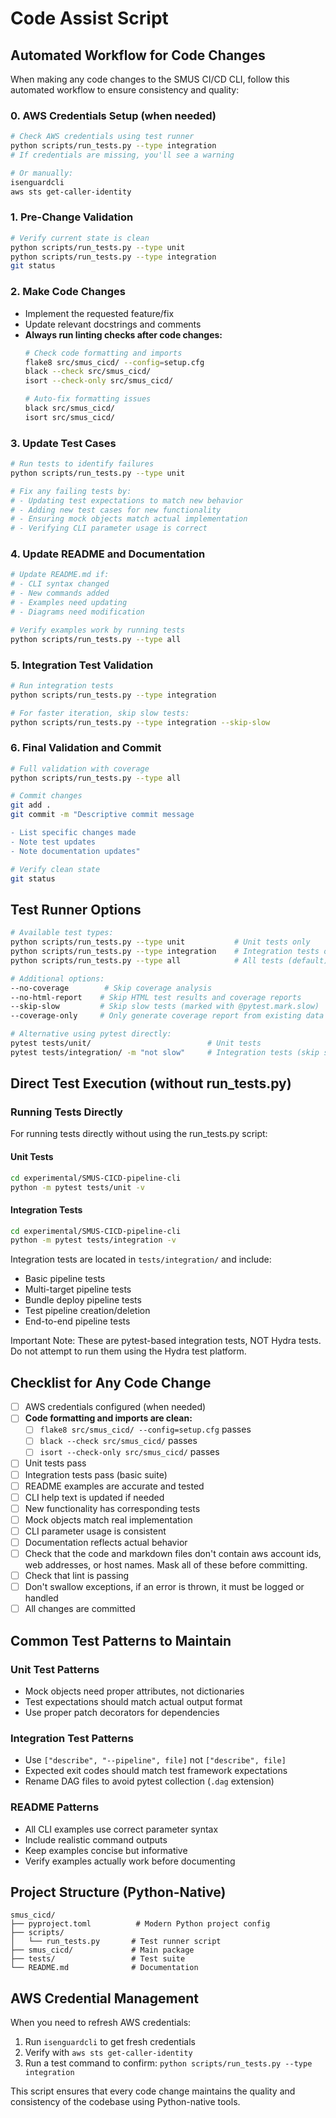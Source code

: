 # Code Assist Script

## Automated Workflow for Code Changes

When making any code changes to the SMUS CI/CD CLI, follow this automated workflow to ensure consistency and quality:

### 0. AWS Credentials Setup (when needed)
```bash
# Check AWS credentials using test runner
python scripts/run_tests.py --type integration
# If credentials are missing, you'll see a warning

# Or manually:
isenguardcli
aws sts get-caller-identity
```

### 1. Pre-Change Validation
```bash
# Verify current state is clean
python scripts/run_tests.py --type unit
python scripts/run_tests.py --type integration
git status
```

### 2. Make Code Changes
- Implement the requested feature/fix
- Update relevant docstrings and comments
- **Always run linting checks after code changes:**
  ```bash
  # Check code formatting and imports
  flake8 src/smus_cicd/ --config=setup.cfg
  black --check src/smus_cicd/
  isort --check-only src/smus_cicd/
  
  # Auto-fix formatting issues
  black src/smus_cicd/
  isort src/smus_cicd/
  ```

### 3. Update Test Cases
```bash
# Run tests to identify failures
python scripts/run_tests.py --type unit

# Fix any failing tests by:
# - Updating test expectations to match new behavior
# - Adding new test cases for new functionality
# - Ensuring mock objects match actual implementation
# - Verifying CLI parameter usage is correct
```

### 4. Update README and Documentation
```bash
# Update README.md if:
# - CLI syntax changed
# - New commands added
# - Examples need updating
# - Diagrams need modification

# Verify examples work by running tests
python scripts/run_tests.py --type all
```

### 5. Integration Test Validation
```bash
# Run integration tests
python scripts/run_tests.py --type integration

# For faster iteration, skip slow tests:
python scripts/run_tests.py --type integration --skip-slow
```

### 6. Final Validation and Commit
```bash
# Full validation with coverage
python scripts/run_tests.py --type all

# Commit changes
git add .
git commit -m "Descriptive commit message

- List specific changes made
- Note test updates
- Note documentation updates"

# Verify clean state
git status
```

## Test Runner Options

```bash
# Available test types:
python scripts/run_tests.py --type unit           # Unit tests only
python scripts/run_tests.py --type integration    # Integration tests only
python scripts/run_tests.py --type all            # All tests (default)

# Additional options:
--no-coverage        # Skip coverage analysis
--no-html-report    # Skip HTML test results and coverage reports
--skip-slow         # Skip slow tests (marked with @pytest.mark.slow)
--coverage-only     # Only generate coverage report from existing data

# Alternative using pytest directly:
pytest tests/unit/                          # Unit tests
pytest tests/integration/ -m "not slow"     # Integration tests (skip slow)
```

## Direct Test Execution (without run_tests.py)

### Running Tests Directly
For running tests directly without using the run_tests.py script:

#### Unit Tests
```bash
cd experimental/SMUS-CICD-pipeline-cli
python -m pytest tests/unit -v
```

#### Integration Tests
```bash
cd experimental/SMUS-CICD-pipeline-cli
python -m pytest tests/integration -v
```

Integration tests are located in `tests/integration/` and include:
- Basic pipeline tests
- Multi-target pipeline tests
- Bundle deploy pipeline tests
- Test pipeline creation/deletion
- End-to-end pipeline tests

Important Note: These are pytest-based integration tests, NOT Hydra tests. Do not attempt to run them using the Hydra test platform.

## Checklist for Any Code Change

- [ ] AWS credentials configured (when needed)
- [ ] **Code formatting and imports are clean:**
  - [ ] `flake8 src/smus_cicd/ --config=setup.cfg` passes
  - [ ] `black --check src/smus_cicd/` passes  
  - [ ] `isort --check-only src/smus_cicd/` passes
- [ ] Unit tests pass
- [ ] Integration tests pass (basic suite)
- [ ] README examples are accurate and tested
- [ ] CLI help text is updated if needed
- [ ] New functionality has corresponding tests
- [ ] Mock objects match real implementation
- [ ] CLI parameter usage is consistent
- [ ] Documentation reflects actual behavior
- [ ] Check that the code and markdown files don't contain aws account ids, web addresses, or host names. Mask all of these before committing.
- [ ] Check that lint is passing
- [ ] Don't swallow exceptions, if an error is thrown, it must be logged or handled
- [ ] All changes are committed

## Common Test Patterns to Maintain

### Unit Test Patterns
- Mock objects need proper attributes, not dictionaries
- Test expectations should match actual output format
- Use proper patch decorators for dependencies

### Integration Test Patterns
- Use `["describe", "--pipeline", file]` not `["describe", file]`
- Expected exit codes should match test framework expectations
- Rename DAG files to avoid pytest collection (`.dag` extension)

### README Patterns
- All CLI examples use correct parameter syntax
- Include realistic command outputs
- Keep examples concise but informative
- Verify examples actually work before documenting

## Project Structure (Python-Native)

```
smus_cicd/
├── pyproject.toml          # Modern Python project config
├── scripts/
│   └── run_tests.py       # Test runner script
├── smus_cicd/             # Main package
├── tests/                 # Test suite
└── README.md              # Documentation
```

## AWS Credential Management

When you need to refresh AWS credentials:
1. Run `isenguardcli` to get fresh credentials
2. Verify with `aws sts get-caller-identity`
3. Run a test command to confirm: `python scripts/run_tests.py --type integration`

This script ensures that every code change maintains the quality and consistency of the codebase using Python-native tools.
